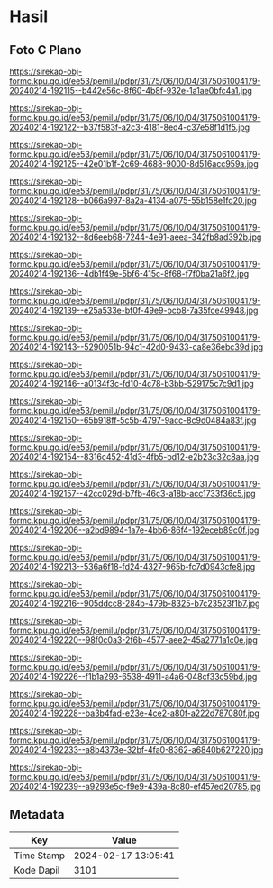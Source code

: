 # Hasil

## Foto C Plano

https://sirekap-obj-formc.kpu.go.id/ee53/pemilu/pdpr/31/75/06/10/04/3175061004179-20240214-192115--b442e56c-8f60-4b8f-932e-1a1ae0bfc4a1.jpg

https://sirekap-obj-formc.kpu.go.id/ee53/pemilu/pdpr/31/75/06/10/04/3175061004179-20240214-192122--b37f583f-a2c3-4181-8ed4-c37e58f1d1f5.jpg

https://sirekap-obj-formc.kpu.go.id/ee53/pemilu/pdpr/31/75/06/10/04/3175061004179-20240214-192125--42e01b1f-2c69-4688-9000-8d516acc959a.jpg

https://sirekap-obj-formc.kpu.go.id/ee53/pemilu/pdpr/31/75/06/10/04/3175061004179-20240214-192128--b066a997-8a2a-4134-a075-55b158e1fd20.jpg

https://sirekap-obj-formc.kpu.go.id/ee53/pemilu/pdpr/31/75/06/10/04/3175061004179-20240214-192132--8d6eeb68-7244-4e91-aeea-342fb8ad392b.jpg

https://sirekap-obj-formc.kpu.go.id/ee53/pemilu/pdpr/31/75/06/10/04/3175061004179-20240214-192136--4db1f49e-5bf6-415c-8f68-f7f0ba21a6f2.jpg

https://sirekap-obj-formc.kpu.go.id/ee53/pemilu/pdpr/31/75/06/10/04/3175061004179-20240214-192139--e25a533e-bf0f-49e9-bcb8-7a35fce49948.jpg

https://sirekap-obj-formc.kpu.go.id/ee53/pemilu/pdpr/31/75/06/10/04/3175061004179-20240214-192143--5290051b-94c1-42d0-9433-ca8e36ebc39d.jpg

https://sirekap-obj-formc.kpu.go.id/ee53/pemilu/pdpr/31/75/06/10/04/3175061004179-20240214-192146--a0134f3c-fd10-4c78-b3bb-529175c7c9d1.jpg

https://sirekap-obj-formc.kpu.go.id/ee53/pemilu/pdpr/31/75/06/10/04/3175061004179-20240214-192150--65b918ff-5c5b-4797-9acc-8c9d0484a83f.jpg

https://sirekap-obj-formc.kpu.go.id/ee53/pemilu/pdpr/31/75/06/10/04/3175061004179-20240214-192154--8316c452-41d3-4fb5-bd12-e2b23c32c8aa.jpg

https://sirekap-obj-formc.kpu.go.id/ee53/pemilu/pdpr/31/75/06/10/04/3175061004179-20240214-192157--42cc029d-b7fb-46c3-a18b-acc1733f36c5.jpg

https://sirekap-obj-formc.kpu.go.id/ee53/pemilu/pdpr/31/75/06/10/04/3175061004179-20240214-192206--a2bd9894-1a7e-4bb6-86f4-192eceb89c0f.jpg

https://sirekap-obj-formc.kpu.go.id/ee53/pemilu/pdpr/31/75/06/10/04/3175061004179-20240214-192213--536a6f18-fd24-4327-965b-fc7d0943cfe8.jpg

https://sirekap-obj-formc.kpu.go.id/ee53/pemilu/pdpr/31/75/06/10/04/3175061004179-20240214-192216--905ddcc8-284b-479b-8325-b7c23523f1b7.jpg

https://sirekap-obj-formc.kpu.go.id/ee53/pemilu/pdpr/31/75/06/10/04/3175061004179-20240214-192220--98f0c0a3-2f6b-4577-aee2-45a2771a1c0e.jpg

https://sirekap-obj-formc.kpu.go.id/ee53/pemilu/pdpr/31/75/06/10/04/3175061004179-20240214-192226--f1b1a293-6538-4911-a4a6-048cf33c59bd.jpg

https://sirekap-obj-formc.kpu.go.id/ee53/pemilu/pdpr/31/75/06/10/04/3175061004179-20240214-192228--ba3b4fad-e23e-4ce2-a80f-a222d787080f.jpg

https://sirekap-obj-formc.kpu.go.id/ee53/pemilu/pdpr/31/75/06/10/04/3175061004179-20240214-192233--a8b4373e-32bf-4fa0-8362-a6840b627220.jpg

https://sirekap-obj-formc.kpu.go.id/ee53/pemilu/pdpr/31/75/06/10/04/3175061004179-20240214-192239--a9293e5c-f9e9-439a-8c80-ef457ed20785.jpg


## Metadata

| Key        | Value               |
| ---------- | ------------------- |
| Time Stamp | 2024-02-17 13:05:41 |
| Kode Dapil | 3101                |



